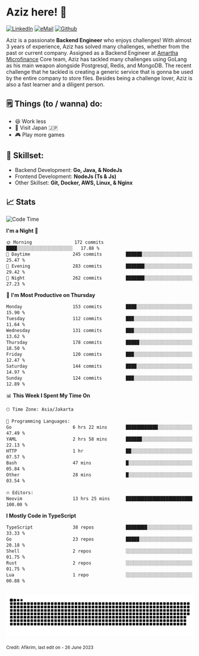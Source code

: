 # Aziz here! 👋

[![LinkedIn](https://img.shields.io/static/v1?message=afikrim&logo=linkedin&label=&color=0077B5&logoColor=white&labelColor=&style=for-the-badge)](https://www.linkedin.com/in/afikrim)
[![eMail](https://img.shields.io/static/v1?message=afikrim10@gmail.com&logo=gmail&label=&color=D14836&logoColor=white&labelColor=&style=for-the-badge)](mailto:afikrim10@gmail.com)
[![Github](https://komarev.com/ghpvc/?username=afikrim&label=Visitors&style=for-the-badge)](https://www.github.com/afikrim)

<!--Introduction-->
Aziz is a passionate **Backend Engineer** who enjoys challenges! With almost 3 years of experience, Aziz has solved many challenges, whether from the past or current company. Assigned as a Backend Engineer at [Amartha Microfinance](https://amartha.com) Core team, Aziz has tackled many challenges using GoLang as his main weapon alongside Postgresql, Redis, and MongoDB. The recent challenge that he tackled is creating a generic service that is gonna be used by the entire company to store files. Besides being a challenge lover, Aziz is also a fast learner and a diligent person.

<!--Things TODO-->
## 🗒️ Things (to / wanna) do:

- 😆 Work less
- 🚀 Visit Japan 🇯🇵
- 🎮 Play more games

<!--Skillset-->
## 🏅 Skillset:

- Backend Development: **Go, Java, & NodeJs**
- Frontend Development: **NodeJs (Ts & Js)**
- Other Skillset: **Git, Docker, AWS, Linux, & Nginx**

## 📈 Stats  

<!--START_SECTION:waka-->
![Code Time](http://img.shields.io/badge/Code%20Time-1%2C409%20hrs%2023%20mins-blue)

**I'm a Night 🦉** 

```text
🌞 Morning                172 commits         ████░░░░░░░░░░░░░░░░░░░░░   17.88 % 
🌆 Daytime                245 commits         ██████░░░░░░░░░░░░░░░░░░░   25.47 % 
🌃 Evening                283 commits         ███████░░░░░░░░░░░░░░░░░░   29.42 % 
🌙 Night                  262 commits         ███████░░░░░░░░░░░░░░░░░░   27.23 % 
```
📅 **I'm Most Productive on Thursday** 

```text
Monday                   153 commits         ████░░░░░░░░░░░░░░░░░░░░░   15.90 % 
Tuesday                  112 commits         ███░░░░░░░░░░░░░░░░░░░░░░   11.64 % 
Wednesday                131 commits         ███░░░░░░░░░░░░░░░░░░░░░░   13.62 % 
Thursday                 178 commits         █████░░░░░░░░░░░░░░░░░░░░   18.50 % 
Friday                   120 commits         ███░░░░░░░░░░░░░░░░░░░░░░   12.47 % 
Saturday                 144 commits         ████░░░░░░░░░░░░░░░░░░░░░   14.97 % 
Sunday                   124 commits         ███░░░░░░░░░░░░░░░░░░░░░░   12.89 % 
```


📊 **This Week I Spent My Time On** 

```text
🕑︎ Time Zone: Asia/Jakarta

💬 Programming Languages: 
Go                       6 hrs 22 mins       ████████████░░░░░░░░░░░░░   47.49 % 
YAML                     2 hrs 58 mins       ██████░░░░░░░░░░░░░░░░░░░   22.13 % 
HTTP                     1 hr                ██░░░░░░░░░░░░░░░░░░░░░░░   07.57 % 
Bash                     47 mins             █░░░░░░░░░░░░░░░░░░░░░░░░   05.84 % 
Other                    28 mins             █░░░░░░░░░░░░░░░░░░░░░░░░   03.54 % 

🔥 Editors: 
Neovim                   13 hrs 25 mins      █████████████████████████   100.00 % 
```

**I Mostly Code in TypeScript** 

```text
TypeScript               38 repos            ████████░░░░░░░░░░░░░░░░░   33.33 % 
Go                       23 repos            █████░░░░░░░░░░░░░░░░░░░░   20.18 % 
Shell                    2 repos             ░░░░░░░░░░░░░░░░░░░░░░░░░   01.75 % 
Rust                     2 repos             ░░░░░░░░░░░░░░░░░░░░░░░░░   01.75 % 
Lua                      1 repo              ░░░░░░░░░░░░░░░░░░░░░░░░░   00.88 % 
```




<!--END_SECTION:waka-->


<br clear="both">

<div align="center">
  <img src="https://raw.githubusercontent.com/afikrim/afikrim/output/snake.svg" alt="Snake animation" />
</div>


<sub>Credit: Afikrim, last edit on - 26 June 2023</sub>
